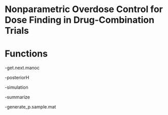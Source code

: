 # Nonparametric Overdose Control for Dose Finding in Drug-Combination Trials

# Functions
-get.next.manoc

-posteriorH

-simulation

-summarize

-generate_p.sample.mat

